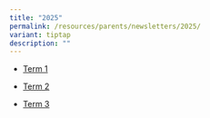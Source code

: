 ```yaml
---
title: "2025"
permalink: /resources/parents/newsletters/2025/
variant: tiptap
description: ""
---
```

<ul data-tight="true" class="tight">
<li>
<p><a href="/files/Newsletter to Parents/2025/XMS_Newsletter_T1_2025_V4__FINAL_.pdf" rel="noopener nofollow" target="_blank">Term 1</a>
</p>
</li>
<li>
<p><a href="/files/Newsletter to Parents/2025/XMS_Newsletter_T2_2025_FINAL.pdf" rel="noopener nofollow" target="_blank">Term 2</a>
</p>
</li>
<li>
<p><a href="/files/Newsletter to Parents/2025/XMS_Newsletter_T3_2025.pdf" rel="noopener nofollow" target="_blank">Term 3</a>
</p>
</li>
</ul>
<p></p>